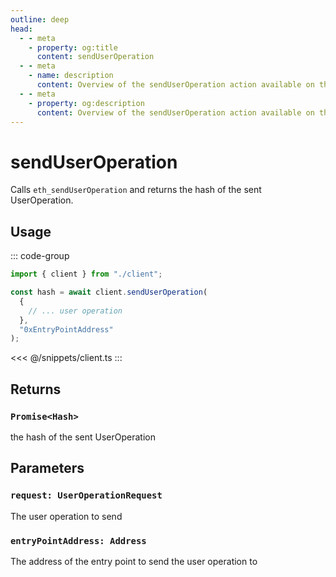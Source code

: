 ```yaml
---
outline: deep
head:
  - - meta
    - property: og:title
      content: sendUserOperation
  - - meta
    - name: description
      content: Overview of the sendUserOperation action available on the PublicErc4337Client
  - - meta
    - property: og:description
      content: Overview of the sendUserOperation action available on the PublicErc4337Client
---
```


# sendUserOperation

Calls `eth_sendUserOperation` and returns the hash of the sent UserOperation.

## Usage

::: code-group

```ts [example.ts]
import { client } from "./client";

const hash = await client.sendUserOperation(
  {
    // ... user operation
  },
  "0xEntryPointAddress"
);
```

<<< @/snippets/client.ts
:::

## Returns

### `Promise<Hash>`

the hash of the sent UserOperation

## Parameters

### `request: UserOperationRequest`

The user operation to send

### `entryPointAddress: Address`

The address of the entry point to send the user operation to
